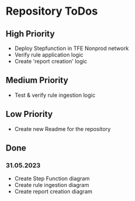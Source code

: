 # Repository ToDos
## High Priority
- Deploy Stepfunction in TFE Nonprod network
- Verify rule application logic
- Create 'report creation' logic

## Medium Priority
- Test & verify rule ingestion logic

## Low Priority
- Create new Readme for the repository

## Done
### 31.05.2023
- Create Step Function diagram
- Create rule ingestion diagram
- Create report creation diagram
